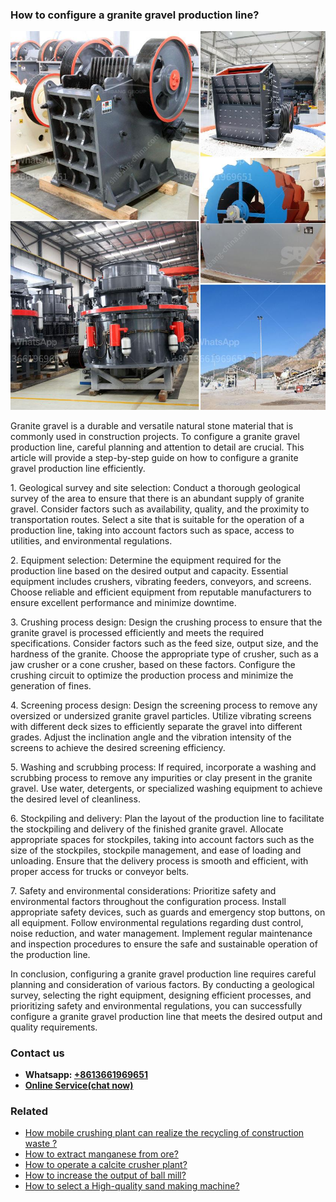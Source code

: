 <h3>How to configure a granite gravel production line?</h3><img src='1701745171.jpg' alt=''><p>Granite gravel is a durable and versatile natural stone material that is commonly used in construction projects. To configure a granite gravel production line, careful planning and attention to detail are crucial. This article will provide a step-by-step guide on how to configure a granite gravel production line efficiently.</p><p>1. Geological survey and site selection: Conduct a thorough geological survey of the area to ensure that there is an abundant supply of granite gravel. Consider factors such as availability, quality, and the proximity to transportation routes. Select a site that is suitable for the operation of a production line, taking into account factors such as space, access to utilities, and environmental regulations.</p><p>2. Equipment selection: Determine the equipment required for the production line based on the desired output and capacity. Essential equipment includes crushers, vibrating feeders, conveyors, and screens. Choose reliable and efficient equipment from reputable manufacturers to ensure excellent performance and minimize downtime.</p><p>3. Crushing process design: Design the crushing process to ensure that the granite gravel is processed efficiently and meets the required specifications. Consider factors such as the feed size, output size, and the hardness of the granite. Choose the appropriate type of crusher, such as a jaw crusher or a cone crusher, based on these factors. Configure the crushing circuit to optimize the production process and minimize the generation of fines.</p><p>4. Screening process design: Design the screening process to remove any oversized or undersized granite gravel particles. Utilize vibrating screens with different deck sizes to efficiently separate the gravel into different grades. Adjust the inclination angle and the vibration intensity of the screens to achieve the desired screening efficiency.</p><p>5. Washing and scrubbing process: If required, incorporate a washing and scrubbing process to remove any impurities or clay present in the granite gravel. Use water, detergents, or specialized washing equipment to achieve the desired level of cleanliness.</p><p>6. Stockpiling and delivery: Plan the layout of the production line to facilitate the stockpiling and delivery of the finished granite gravel. Allocate appropriate spaces for stockpiles, taking into account factors such as the size of the stockpiles, stockpile management, and ease of loading and unloading. Ensure that the delivery process is smooth and efficient, with proper access for trucks or conveyor belts.</p><p>7. Safety and environmental considerations: Prioritize safety and environmental factors throughout the configuration process. Install appropriate safety devices, such as guards and emergency stop buttons, on all equipment. Follow environmental regulations regarding dust control, noise reduction, and water management. Implement regular maintenance and inspection procedures to ensure the safe and sustainable operation of the production line.</p><p>In conclusion, configuring a granite gravel production line requires careful planning and consideration of various factors. By conducting a geological survey, selecting the right equipment, designing efficient processes, and prioritizing safety and environmental regulations, you can successfully configure a granite gravel production line that meets the desired output and quality requirements.</p><h3>Contact us</h3><ul><li><strong>Whatsapp:&nbsp;<a href="https://wa.me/8613661969651">+8613661969651</a></strong></li><li><a href="https://swt.shibang-china.com/?git&amp;zhl&amp;How to configure a granite gravel production line"><strong>Online Service(chat now)</strong></a></li></ul><h3>Related</h3><ul><li><a href='How mobile crushing plant can realize the recycling of construction waste .md'>How mobile crushing plant can realize the recycling of construction waste ?</a></li><li><a href='How to extract manganese from ore.md'>How to extract manganese from ore?</a></li><li><a href='How to operate a calcite crusher plant.md'>How to operate a calcite crusher plant?</a></li><li><a href='How to increase the output of ball mill.md'>How to increase the output of ball mill?</a></li><li><a href='How to select a Highquality sand making machine.md'>How to select a High-quality sand making machine?</a></li></ul>